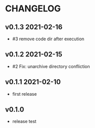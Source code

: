 # CHANGELOG

## v0.1.3 2021-02-16

- #3 remove code dir after execution

## v0.1.2 2021-02-15

- #2 Fix: unarchive directory confliction

## v0.1.1 2021-02-10

- first release

## v0.1.0

- release test
